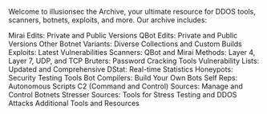Welcome to illusionsec the Archive, your ultimate resource for DDOS tools, scanners, botnets, exploits, and more. Our archive includes:

Mirai Edits: Private and Public Versions
QBot Edits: Private and Public Versions
Other Botnet Variants: Diverse Collections and Custom Builds
Exploits: Latest Vulnerabilities
Scanners: QBot and Mirai
Methods: Layer 4, Layer 7, UDP, and TCP
Bruters: Password Cracking Tools
Vulnerability Lists: Updated and Comprehensive
DStat: Real-time Statistics
Honeypots: Security Testing Tools
Bot Compilers: Build Your Own Bots
Self Reps: Autonomous Scripts
C2 (Command and Control) Sources: Manage and Control Botnets
Stresser Sources: Tools for Stress Testing and DDOS Attacks
Additional Tools and Resources
